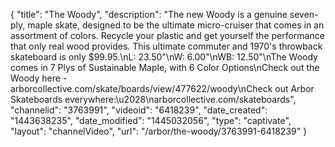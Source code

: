 {
    "title": "The Woody",
    "description": "The new Woody is a genuine seven-ply, maple skate, designed to be the ultimate micro-cruiser that comes in an assortment of colors. Recycle your plastic and get yourself the performance that only real wood provides. This ultimate commuter and 1970's throwback skateboard is only $99.95.\nL: 23.50\"\nW: 6.00\"\nWB: 12.50\"\nThe Woody comes in 7 Plys of Sustainable Maple, with 6 Color Options\nCheck out the Woody here - arborcollective.com\/skate\/boards\/view\/477622\/woody\nCheck out Arbor Skateboards everywhere:\u2028\narborcollective.com\/skateboards",
    "channelid": "3763991",
    "videoid": "6418239",
    "date_created": "1443638235",
    "date_modified": "1445032056",
    "type": "captivate",
    "layout": "channelVideo",
    "url": "\/arbor\/the-woody\/3763991-6418239"
}